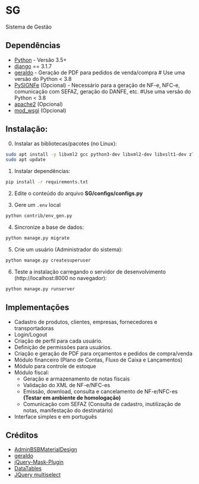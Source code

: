 # SG

Sistema de Gestão

## Dependências

- [Python](https://www.python.org/downloads/) - Versão 3.5+
- [django](http://www.djangoproject.com) == 3.1.7
- [geraldo](https://github.com/thiagopena/geraldo) - Geração de PDF para pedidos de venda/compra # Use uma versão do Python < 3.8
- [PySIGNFe](https://github.com/thiagopena/PySIGNFe) (Opcional) - Necessário para a geração de NF-e, NFC-e, comunicação com SEFAZ, geração do DANFE, etc. #Use uma versão do Python < 3.8
- [apache2](https://www.apache.org/) (Opcional)
- [mod_wsgi](https://modwsgi.readthedocs.io/en/develop/) (Opcional)

## Instalação:

0. Instalar as bibliotecas/pacotes (no Linux):

```bash
sudo apt install -y libxml2 gcc python3-dev libxml2-dev libxslt1-dev zlib1g-dev python3-pip
sudo apt update
```

1. Instalar dependências:

```bash
pip install -r requirements.txt
```

2. Edite o conteúdo do arquivo **SG/configs/configs.py**

3. Gere um `.env` local

```bash
python contrib/env_gen.py
```


4. Sincronize a base de dados:

```bash
python manage.py migrate
```

5. Crie um usuário (Administrador do sistema):

```bash
python manage.py createsuperuser
```

6. Teste a instalação carregando o servidor de desenvolvimento (http://localhost:8000 no navegador):

```bash
python manage.py runserver
```

## Implementações

- Cadastro de produtos, clientes, empresas, fornecedores e transportadoras
- Login/Logout
- Criação de perfil para cada usuário.
- Definição de permissões para usuários.
- Criação e geração de PDF para orçamentos e pedidos de compra/venda
- Módulo financeiro (Plano de Contas, Fluxo de Caixa e Lançamentos)
- Módulo para controle de estoque
- Módulo fiscal:
    - Geração e armazenamento de notas fiscais
    - Validação do XML de NF-e/NFC-es
    - Emissão, download, consulta e cancelamento de NF-e/NFC-es **(Testar em ambiente de homologação)**
    - Comunicação com SEFAZ (Consulta de cadastro, inutilização de notas, manifestação do destinatário)
- Interface simples e em português

## Créditos

- [AdminBSBMaterialDesign](https://github.com/gurayyarar/AdminBSBMaterialDesign)
- [geraldo](https://github.com/marinho/geraldo)
- [jQuery-Mask-Plugin](https://igorescobar.github.io/jQuery-Mask-Plugin/)
- [DataTables](https://datatables.net/)
- [JQuery multiselect](http://loudev.com/)
